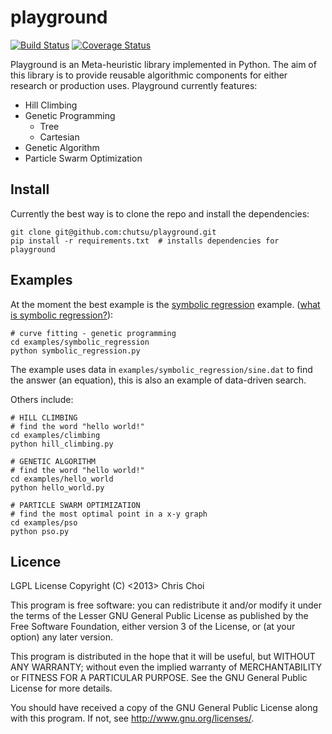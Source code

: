 # playground
[![Build Status](https://travis-ci.org/chutsu/playground.png)][1]
[![Coverage Status](https://coveralls.io/repos/chutsu/playground/badge.png)][5]

Playground is an Meta-heuristic library implemented in Python. The aim of this
library is to provide reusable algorithmic components for either research or 
production uses. Playground currently features:

- Hill Climbing
- Genetic Programming
    - Tree
    - Cartesian
- Genetic Algorithm
- Particle Swarm Optimization


## Install
Currently the best way is to clone the repo and install the dependencies:

    git clone git@github.com:chutsu/playground.git
    pip install -r requirements.txt  # installs dependencies for playground

## Examples
At the moment the best example is the [symbolic regression][4] example.  ([what
is symbolic regression?][3]):

    # curve fitting - genetic programming
    cd examples/symbolic_regression
    python symbolic_regression.py

The example uses data in `examples/symbolic_regression/sine.dat` to find the
answer (an equation), this is also an example of data-driven search.

Others include:

    # HILL CLIMBING
    # find the word "hello world!"
    cd examples/climbing
    python hill_climbing.py

    # GENETIC ALGORITHM
    # find the word "hello world!"
    cd examples/hello_world
    python hello_world.py

    # PARTICLE SWARM OPTIMIZATION
    # find the most optimal point in a x-y graph
    cd examples/pso
    python pso.py


## Licence
LGPL License
Copyright (C) <2013> Chris Choi

This program is free software: you can redistribute it and/or modify it under
the terms of the Lesser GNU General Public License as published by the Free
Software Foundation, either version 3 of the License, or (at your option) any
later version.

This program is distributed in the hope that it will be useful, but WITHOUT ANY
WARRANTY; without even the implied warranty of MERCHANTABILITY or FITNESS FOR A
PARTICULAR PURPOSE.  See the GNU General Public License for more details.

You should have received a copy of the GNU General Public License along with
this program.  If not, see <http://www.gnu.org/licenses/>.

[1]: https://travis-ci.org/chutsu/playground
[3]: http://www.symbolicregression.com/?q=faq
[4]: https://github.com/chutsu/playground/tree/master/examples/symbolic_regression
[5]: https://coveralls.io/r/chutsu/playground

